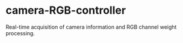 # camera-RGB-controller
Real-time acquisition of camera information and RGB channel weight processing.

